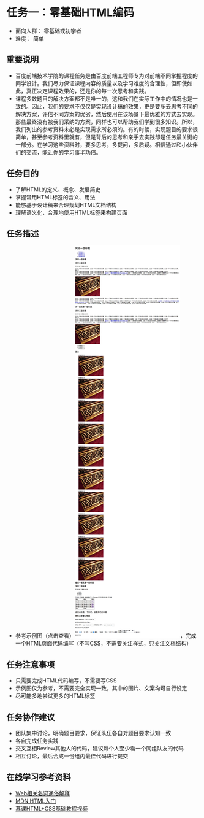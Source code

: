 
# 任务一：零基础HTML编码
* 面向人群：
零基础或初学者
* 难度：
简单

## 重要说明
* 百度前端技术学院的课程任务是由百度前端工程师专为对前端不同掌握程度的同学设计。我们尽力保证课程内容的质量以及学习难度的合理性，但即使如此，真正决定课程效果的，还是你的每一次思考和实践。
* 课程多数题目的解决方案都不是唯一的，这和我们在实际工作中的情况也是一致的。因此，我们的要求不仅仅是实现设计稿的效果，更是要多去思考不同的解决方案，评估不同方案的优劣，然后使用在该场景下最优雅的方式去实现。那些最终没有被我们采纳的方案，同样也可以帮助我们学到很多知识。所以，我们列出的参考资料未必是实现需求所必须的。有的时候，实现题目的要求很简单，甚至参考资料里就有，但是背后的思考和亲手去实践却是任务最关键的一部分。在学习这些资料时，要多思考，多提问，多质疑。相信通过和小伙伴们的交流，能让你的学习事半功倍。

## 任务目的
* 了解HTML的定义、概念、发展简史
* 掌握常用HTML标签的含义、用法
* 能够基于设计稿来合理规划HTML文档结构
* 理解语义化，合理地使用HTML标签来构建页面

## 任务描述
* 参考示例图（点击查看）![参考示例图](task_1_1_1.jpg)，完成一个HTML页面代码编写（不写CSS，不需要关注样式，只关注文档结构）

## 任务注意事项
* 只需要完成HTML代码编写，不需要写CSS
* 示例图仅为参考，不需要完全实现一致，其中的图片、文案均可自行设定
* 尽可能多地尝试更多的HTML标签

## 任务协作建议
* 团队集中讨论，明确题目要求，保证队伍各自对题目要求认知一致
* 各自完成任务实践
* 交叉互相Review其他人的代码，建议每个人至少看一个同组队友的代码
* 相互讨论，最后合成一份组内最佳代码进行提交

## 在线学习参考资料
* [Web相关名词通俗解释](https://www.zhihu.com/question/22689579)
* [MDN HTML入门](https://developer.mozilla.org/zh-CN/docs/Web/Guide/HTML/Introduction)
* [慕课HTML+CSS基础教程视频](http://www.imooc.com/learn/9)
